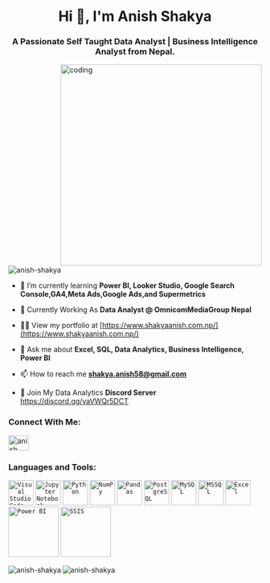 <h1 align="center">Hi 👋, I'm Anish Shakya</h1> 

<h3 align="center">A Passionate Self Taught Data Analyst | Business Intelligence Analyst from Nepal.</h3><img align="right" alt="coding" width="400" src="https://camo.githubusercontent.com/2366b34bb903c09617990fb5fff4622f3e941349e846ddb7e73df872a9d21233/68747470733a2f2f63646e2e6472696262626c652e636f6d2f75736572732f3733303730332f73637265656e73686f74732f363538313234332f6176656e746f2e676966">

<p align="left"> <img src="https://komarev.com/ghpvc/?username=anish-shakya&label=Profile%20views&color=0e75b6&style=flat" alt="anish-shakya" /> </p> 

- 🌱 I’m currently learning **Power BI, Looker Studio, Google Search Console,GA4,Meta Ads,Google Ads,and Supermetrics**

- 🏢 Currently Working As **Data Analyst @ OmnicomMediaGroup Nepal**
  
- 👨‍💻 View my portfolio at [https://www.shakyaanish.com.np/](https://www.shakyaanish.com.np/)

- 💬 Ask me about **Excel, SQL, Data Analytics, Business Intelligence, Power BI**

- 📫 How to reach me **shakya.anish58@gmail.com**
  
- 📱 Join My Data Analytics **Discord Server** https://discord.gg/yaVWQr5DCT
  
<h3 align="left">Connect With Me:</h3>  

<p align="left">
<a href="https://linkedin.com/in/anish-shakya-190a6822b" target="blank"><img align="center" src="https://raw.githubusercontent.com/rahuldkjain/github-profile-readme-generator/master/src/images/icons/Social/linked-in-alt.svg" alt="anish shakya" height="30" width="40" /></a>
</p>

<h3 align="left">Languages and Tools:</h3>
	<code><img width="50" src="https://user-images.githubusercontent.com/25181517/192108891-d86b6220-e232-423a-bf5f-90903e6887c3.png" alt="Visual Studio Code" title="Visual Studio Code"/></code>
	<code><img width="50" src="https://user-images.githubusercontent.com/25181517/183914128-3fc88b4a-4ac1-40e6-9443-9a30182379b7.png" alt="Jupyter Notebook" title="Jupyter Notebook"/></code>
	<code><img width="50" src="https://user-images.githubusercontent.com/25181517/183423507-c056a6f9-1ba8-4312-a350-19bcbc5a8697.png" alt="Python" title="Python"/></code>
	<code><img width="50" src="https://github.com/marwin1991/profile-technology-icons/assets/76012086/4ec200c2-acdf-4c42-b419-cd49cba3d09f" alt="NumPy" title="NumPy"/></code>
	<code><img width="50" src="https://github.com/marwin1991/profile-technology-icons/assets/76012086/24b02d77-2f28-43c7-b5d6-e15e3395851b" alt="Pandas" title="Pandas"/></code>
	<code><img width="50" src="https://user-images.githubusercontent.com/25181517/117208740-bfb78400-adf5-11eb-97bb-09072b6bedfc.png" alt="PostgreSQL" title="PostgreSQL"/></code>
	<code><img width="50" src="https://user-images.githubusercontent.com/25181517/183896128-ec99105a-ec1a-4d85-b08b-1aa1620b2046.png" alt="MySQL" title="MySQL"/></code>
	<code><img width="50" src="https://github.com/marwin1991/profile-technology-icons/assets/19180175/3b371807-db7c-45b4-8720-c0cfc901680a" alt="MSSQL" title="MSSQL"/></code>
	<code><img width="50" src="https://upload.wikimedia.org/wikipedia/commons/thumb/7/73/Microsoft_Excel_2013-2019_logo.svg/1200px-Microsoft_Excel_2013-2019_logo.svg.png" alt="Excel" title="Excel"/></code>
	<code><img width="100" src="https://logos-world.net/wp-content/uploads/2022/02/Microsoft-Power-BI-Symbol.png" alt="Power BI" title="Power BI"/></code>
	<code><img width="100" src="https://static.javatpoint.com/tutorial/ssis/images/ssis-tutorial.jpg" alt="SSIS" title="SSIS"/></code>
 
<p><img align="Left" src="https://github-readme-stats.vercel.app/api?username=anish-shakya&show_icons=true&locale=en" alt="anish-shakya" /></p>
<p><img align="Left" src="https://github-readme-streak-stats.herokuapp.com/?user=anish-shakya&" alt="anish-shakya" /></p>
